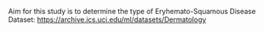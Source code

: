 Aim for this study is to determine the type of Eryhemato-Squamous Disease\
Dataset: https://archive.ics.uci.edu/ml/datasets/Dermatology
